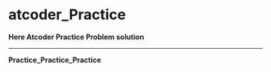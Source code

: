 # atcoder_Practice

**Here Atcoder Practice Problem solution**

---

**Practice_Practice_Practice**


<img src="https://github.com/kamleshjoshi8102/imgbot/blob/main/200.gif" alt="" style="max-width:100%;">
